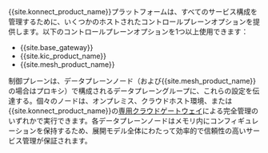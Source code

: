 <!-- Used in Konnect Architecture and Konnect Getting Started Overview-->
{{site.konnect_product_name}}プラットフォームは、すべてのサービス構成を管理するために、いくつかのホストされたコントロールプレーンオプションを提供します。以下のコントロールプレーンオプションを1つ以上使用できます：
* {{site.base_gateway}}
* {{site.kic_product_name}} 
* {{site.mesh_product_name}}

制御プレーンは、データプレーンノード（および{{site.mesh_product_name}}の場合はプロキシ）で構成されるデータプレーングループに、これらの設定を伝達する。個々のノードは、オンプレミス、クラウドホスト環境、または{{site.konnect_product_name}}の[専用クラウドゲートウェイ](/konnect/gateway-manager/dedicated-cloud-gateways/)による完全管理のいずれかで実行できます。各データプレーンノードはメモリ内にコンフィギュレーションを保持するため、展開モデル全体にわたって効率的で信頼性の高いサービス管理が保証されます。